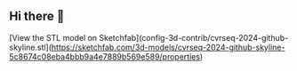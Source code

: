 ## Hi there 👋

<!--
**cvrseq/cvrseq** is a ✨ _special_ ✨ repository because its `README.md` (this file) appears on your GitHub profile.

Here are some ideas to get you started:

- 🔭 I’m currently working on ...
- 🌱 I’m currently learning ...
- 👯 I’m looking to collaborate on ...
- 🤔 I’m looking for help with ...
- 💬 Ask me about ...
- 📫 How to reach me: ...
- 😄 Pronouns: ...
- ⚡ Fun fact: ...
-->

[View the STL model on Sketchfab](config-3d-contrib/cvrseq-2024-github-skyline.stl](https://sketchfab.com/3d-models/cvrseq-2024-github-skyline-5c8674c08eba4bbb9a4e7889b569e589/properties)
